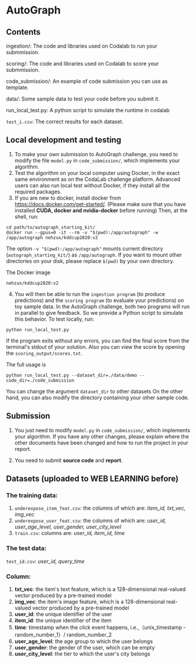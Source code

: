 AutoGraph
======================================

## Contents
ingestion/: The code and libraries used on Codalab to run your submmission.

scoring/: The code and libraries used on Codalab to score your submmission.

code_submission/: An example of code submission you can use as template.

data/: Some sample data to test your code before you submit it.

run_local_test.py: A python script to simulate the runtime in codalab

`test_i.csv`: The correct results for each dataset.

## Local development and testing
1. To make your own submission to AutoGraph challenge, you need to modify the
file `model.py` in `code_submission/`, which implements your algorithm.
2. Test the algorithm on your local computer using Docker,
in the exact same environment as on the CodaLab challenge platform. Advanced
users can also run local test without Docker, if they install all the required
packages.
3. If you are new to docker, install docker from https://docs.docker.com/get-started/. (Please make sure that you have installed **CUDA, docker and nvidia-docker** before running)
Then, at the shell, run:
```
cd path/to/autograph_starting_kit/
docker run --gpus=0 -it --rm -v "$(pwd):/app/autograph" -w /app/autograph nehzux/kddcup2020:v2
```
The option `-v "$(pwd):/app/autograph"` mounts current directory
(`autograph_starting_kit/`) as `/app/autograph`. If you want to mount other
directories on your disk, please replace `$(pwd)` by your own directory.

The Docker image
```
nehzux/kddcup2020:v2
```

4. You will then be able to run the `ingestion program` (to produce predictions)
and the `scoring program` (to evaluate your predictions) on toy sample data.
In the AutoGraph challenge, both two programs will run in parallel to give
feedback. So we provide a Python script to simulate this behavior. To test locally, run:
```
python run_local_test.py
```
If the program exits without any errors, you can find the final score from the terminal's stdout of your solution.
Also you can view the score by opening the `scoring_output/scores.txt`.

The full usage is
```
python run_local_test.py --dataset_dir=./data/demo --code_dir=./code_submission
```
You can change the argument `dataset_dir` to other datasets On the other hand, you can also modify the directory containing your other sample code.


## Submission

1. You just need to modify `model.py` in `code_submission/`, which implements your algorithm. If you have any other changes, please explain where the other documents have been changed and how to run the project in your report.

2. You need to submit **source code** and **report**.

## Datasets (uploaded to WEB LEARNING before)
### The training data: 
1. `underexpose_item_feat.csv`: the columns of which are: *item_id, txt_vec, img_vec*
2. `underexpose_user_feat.csv`: the columns of which are: u*ser_id, user_age_level, user_gender, user_city_level*
3. `train.csv`: columns are: *user_id, item_id, time*

### The test data:
`test_id.csv`: *user_id, query_time*

### Column:
1. **txt_vec**: the item's text feature, which is a 128-dimensional real-valued vector produced by a pre-trained model
2. **img_vec**: the item's image feature, which is a 128-dimensional real-valued vector produced by a pre-trained model
3. **user_id**: the unique identifier of the user
4. **item_id**: the unique identifier of the item
5. **time**: timestamp when the click event happens, i.e.,（unix_timestamp - random_number_1）/ random_number_2
6. **user_age_level**: the age group to which the user belongs
7. **user_gender**: the gender of the user, which can be empty
8. **user_city_level**: the tier to which the user's city belongs